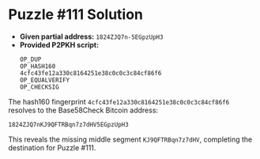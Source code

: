 # Puzzle #111 Solution

- **Given partial address:** `1824ZJQ7n-5EGpzUpH3`
- **Provided P2PKH script:**
  ```
  OP_DUP
  OP_HASH160
  4cfc43fe12a330c8164251e38c0c0c3c84cf86f6
  OP_EQUALVERIFY
  OP_CHECKSIG
  ```

The hash160 fingerprint `4cfc43fe12a330c8164251e38c0c0c3c84cf86f6` resolves to the Base58Check
Bitcoin address:

```
1824ZJQ7nKJ9QFTRBqn7z7dHV5EGpzUpH3
```

This reveals the missing middle segment `KJ9QFTRBqn7z7dHV`, completing the destination for Puzzle #111.
